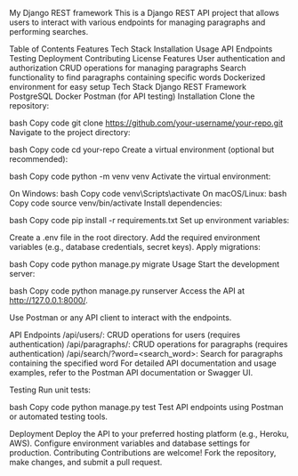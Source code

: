 My Django REST framework 
This is a Django REST API project that allows users to interact with various endpoints for managing paragraphs and performing searches.

Table of Contents
Features
Tech Stack
Installation
Usage
API Endpoints
Testing
Deployment
Contributing
License
Features
User authentication and authorization
CRUD operations for managing paragraphs
Search functionality to find paragraphs containing specific words
Dockerized environment for easy setup
Tech Stack
Django REST Framework
PostgreSQL
Docker
Postman (for API testing)
Installation
Clone the repository:

bash
Copy code
git clone https://github.com/your-username/your-repo.git
Navigate to the project directory:

bash
Copy code
cd your-repo
Create a virtual environment (optional but recommended):

bash
Copy code
python -m venv venv
Activate the virtual environment:

On Windows:
bash
Copy code
venv\Scripts\activate
On macOS/Linux:
bash
Copy code
source venv/bin/activate
Install dependencies:

bash
Copy code
pip install -r requirements.txt
Set up environment variables:

Create a .env file in the root directory.
Add the required environment variables (e.g., database credentials, secret keys).
Apply migrations:

bash
Copy code
python manage.py migrate
Usage
Start the development server:

bash
Copy code
python manage.py runserver
Access the API at http://127.0.0.1:8000/.

Use Postman or any API client to interact with the endpoints.

API Endpoints
/api/users/: CRUD operations for users (requires authentication)
/api/paragraphs/: CRUD operations for paragraphs (requires authentication)
/api/search/?word=<search_word>: Search for paragraphs containing the specified word
For detailed API documentation and usage examples, refer to the Postman API documentation or Swagger UI.

Testing
Run unit tests:

bash
Copy code
python manage.py test
Test API endpoints using Postman or automated testing tools.

Deployment
Deploy the API to your preferred hosting platform (e.g., Heroku, AWS).
Configure environment variables and database settings for production.
Contributing
Contributions are welcome! Fork the repository, make changes, and submit a pull request.


